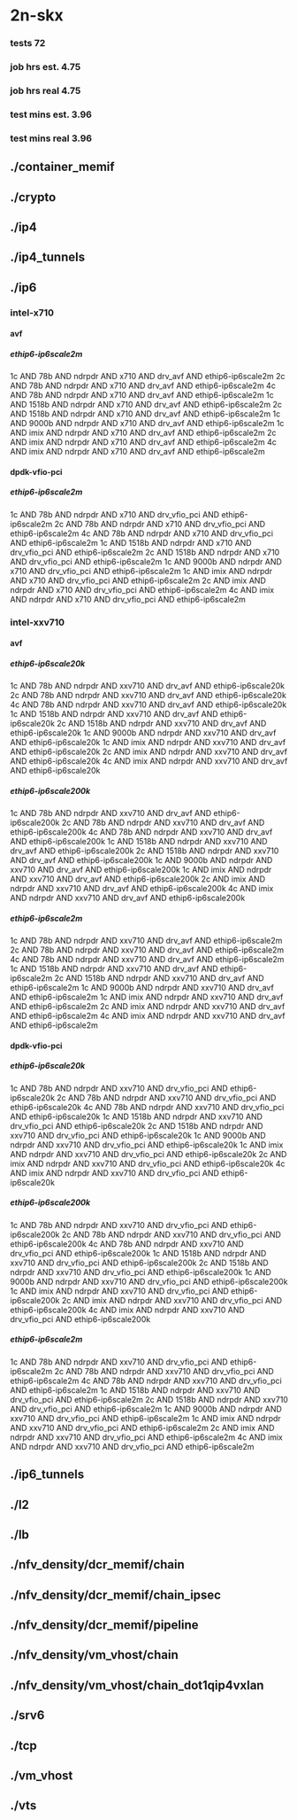 # 2n-skx
### tests 72
### job hrs est. 4.75
### job hrs real 4.75
### test mins est. 3.96
### test mins real 3.96
## ./container_memif
## ./crypto
## ./ip4
## ./ip4_tunnels
## ./ip6
### intel-x710
#### avf
##### ethip6-ip6scale2m
1c AND 78b AND ndrpdr AND x710 AND drv_avf AND ethip6-ip6scale2m
2c AND 78b AND ndrpdr AND x710 AND drv_avf AND ethip6-ip6scale2m
4c AND 78b AND ndrpdr AND x710 AND drv_avf AND ethip6-ip6scale2m
1c AND 1518b AND ndrpdr AND x710 AND drv_avf AND ethip6-ip6scale2m
2c AND 1518b AND ndrpdr AND x710 AND drv_avf AND ethip6-ip6scale2m
1c AND 9000b AND ndrpdr AND x710 AND drv_avf AND ethip6-ip6scale2m
1c AND imix AND ndrpdr AND x710 AND drv_avf AND ethip6-ip6scale2m
2c AND imix AND ndrpdr AND x710 AND drv_avf AND ethip6-ip6scale2m
4c AND imix AND ndrpdr AND x710 AND drv_avf AND ethip6-ip6scale2m
#### dpdk-vfio-pci
##### ethip6-ip6scale2m
1c AND 78b AND ndrpdr AND x710 AND drv_vfio_pci AND ethip6-ip6scale2m
2c AND 78b AND ndrpdr AND x710 AND drv_vfio_pci AND ethip6-ip6scale2m
4c AND 78b AND ndrpdr AND x710 AND drv_vfio_pci AND ethip6-ip6scale2m
1c AND 1518b AND ndrpdr AND x710 AND drv_vfio_pci AND ethip6-ip6scale2m
2c AND 1518b AND ndrpdr AND x710 AND drv_vfio_pci AND ethip6-ip6scale2m
1c AND 9000b AND ndrpdr AND x710 AND drv_vfio_pci AND ethip6-ip6scale2m
1c AND imix AND ndrpdr AND x710 AND drv_vfio_pci AND ethip6-ip6scale2m
2c AND imix AND ndrpdr AND x710 AND drv_vfio_pci AND ethip6-ip6scale2m
4c AND imix AND ndrpdr AND x710 AND drv_vfio_pci AND ethip6-ip6scale2m
### intel-xxv710
#### avf
##### ethip6-ip6scale20k
1c AND 78b AND ndrpdr AND xxv710 AND drv_avf AND ethip6-ip6scale20k
2c AND 78b AND ndrpdr AND xxv710 AND drv_avf AND ethip6-ip6scale20k
4c AND 78b AND ndrpdr AND xxv710 AND drv_avf AND ethip6-ip6scale20k
1c AND 1518b AND ndrpdr AND xxv710 AND drv_avf AND ethip6-ip6scale20k
2c AND 1518b AND ndrpdr AND xxv710 AND drv_avf AND ethip6-ip6scale20k
1c AND 9000b AND ndrpdr AND xxv710 AND drv_avf AND ethip6-ip6scale20k
1c AND imix AND ndrpdr AND xxv710 AND drv_avf AND ethip6-ip6scale20k
2c AND imix AND ndrpdr AND xxv710 AND drv_avf AND ethip6-ip6scale20k
4c AND imix AND ndrpdr AND xxv710 AND drv_avf AND ethip6-ip6scale20k
##### ethip6-ip6scale200k
1c AND 78b AND ndrpdr AND xxv710 AND drv_avf AND ethip6-ip6scale200k
2c AND 78b AND ndrpdr AND xxv710 AND drv_avf AND ethip6-ip6scale200k
4c AND 78b AND ndrpdr AND xxv710 AND drv_avf AND ethip6-ip6scale200k
1c AND 1518b AND ndrpdr AND xxv710 AND drv_avf AND ethip6-ip6scale200k
2c AND 1518b AND ndrpdr AND xxv710 AND drv_avf AND ethip6-ip6scale200k
1c AND 9000b AND ndrpdr AND xxv710 AND drv_avf AND ethip6-ip6scale200k
1c AND imix AND ndrpdr AND xxv710 AND drv_avf AND ethip6-ip6scale200k
2c AND imix AND ndrpdr AND xxv710 AND drv_avf AND ethip6-ip6scale200k
4c AND imix AND ndrpdr AND xxv710 AND drv_avf AND ethip6-ip6scale200k
##### ethip6-ip6scale2m
1c AND 78b AND ndrpdr AND xxv710 AND drv_avf AND ethip6-ip6scale2m
2c AND 78b AND ndrpdr AND xxv710 AND drv_avf AND ethip6-ip6scale2m
4c AND 78b AND ndrpdr AND xxv710 AND drv_avf AND ethip6-ip6scale2m
1c AND 1518b AND ndrpdr AND xxv710 AND drv_avf AND ethip6-ip6scale2m
2c AND 1518b AND ndrpdr AND xxv710 AND drv_avf AND ethip6-ip6scale2m
1c AND 9000b AND ndrpdr AND xxv710 AND drv_avf AND ethip6-ip6scale2m
1c AND imix AND ndrpdr AND xxv710 AND drv_avf AND ethip6-ip6scale2m
2c AND imix AND ndrpdr AND xxv710 AND drv_avf AND ethip6-ip6scale2m
4c AND imix AND ndrpdr AND xxv710 AND drv_avf AND ethip6-ip6scale2m
#### dpdk-vfio-pci
##### ethip6-ip6scale20k
1c AND 78b AND ndrpdr AND xxv710 AND drv_vfio_pci AND ethip6-ip6scale20k
2c AND 78b AND ndrpdr AND xxv710 AND drv_vfio_pci AND ethip6-ip6scale20k
4c AND 78b AND ndrpdr AND xxv710 AND drv_vfio_pci AND ethip6-ip6scale20k
1c AND 1518b AND ndrpdr AND xxv710 AND drv_vfio_pci AND ethip6-ip6scale20k
2c AND 1518b AND ndrpdr AND xxv710 AND drv_vfio_pci AND ethip6-ip6scale20k
1c AND 9000b AND ndrpdr AND xxv710 AND drv_vfio_pci AND ethip6-ip6scale20k
1c AND imix AND ndrpdr AND xxv710 AND drv_vfio_pci AND ethip6-ip6scale20k
2c AND imix AND ndrpdr AND xxv710 AND drv_vfio_pci AND ethip6-ip6scale20k
4c AND imix AND ndrpdr AND xxv710 AND drv_vfio_pci AND ethip6-ip6scale20k
##### ethip6-ip6scale200k
1c AND 78b AND ndrpdr AND xxv710 AND drv_vfio_pci AND ethip6-ip6scale200k
2c AND 78b AND ndrpdr AND xxv710 AND drv_vfio_pci AND ethip6-ip6scale200k
4c AND 78b AND ndrpdr AND xxv710 AND drv_vfio_pci AND ethip6-ip6scale200k
1c AND 1518b AND ndrpdr AND xxv710 AND drv_vfio_pci AND ethip6-ip6scale200k
2c AND 1518b AND ndrpdr AND xxv710 AND drv_vfio_pci AND ethip6-ip6scale200k
1c AND 9000b AND ndrpdr AND xxv710 AND drv_vfio_pci AND ethip6-ip6scale200k
1c AND imix AND ndrpdr AND xxv710 AND drv_vfio_pci AND ethip6-ip6scale200k
2c AND imix AND ndrpdr AND xxv710 AND drv_vfio_pci AND ethip6-ip6scale200k
4c AND imix AND ndrpdr AND xxv710 AND drv_vfio_pci AND ethip6-ip6scale200k
##### ethip6-ip6scale2m
1c AND 78b AND ndrpdr AND xxv710 AND drv_vfio_pci AND ethip6-ip6scale2m
2c AND 78b AND ndrpdr AND xxv710 AND drv_vfio_pci AND ethip6-ip6scale2m
4c AND 78b AND ndrpdr AND xxv710 AND drv_vfio_pci AND ethip6-ip6scale2m
1c AND 1518b AND ndrpdr AND xxv710 AND drv_vfio_pci AND ethip6-ip6scale2m
2c AND 1518b AND ndrpdr AND xxv710 AND drv_vfio_pci AND ethip6-ip6scale2m
1c AND 9000b AND ndrpdr AND xxv710 AND drv_vfio_pci AND ethip6-ip6scale2m
1c AND imix AND ndrpdr AND xxv710 AND drv_vfio_pci AND ethip6-ip6scale2m
2c AND imix AND ndrpdr AND xxv710 AND drv_vfio_pci AND ethip6-ip6scale2m
4c AND imix AND ndrpdr AND xxv710 AND drv_vfio_pci AND ethip6-ip6scale2m
## ./ip6_tunnels
## ./l2
## ./lb
## ./nfv_density/dcr_memif/chain
## ./nfv_density/dcr_memif/chain_ipsec
## ./nfv_density/dcr_memif/pipeline
## ./nfv_density/vm_vhost/chain
## ./nfv_density/vm_vhost/chain_dot1qip4vxlan
## ./srv6
## ./tcp
## ./vm_vhost
## ./vts
